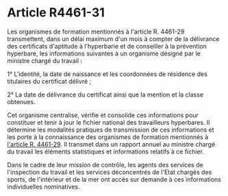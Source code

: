 # Article R4461-31

Les organismes de formation mentionnés à l'article R. 4461-29 transmettent, dans un délai maximum d'un mois à compter de la délivrance des certificats d'aptitude à l'hyperbarie et de conseiller à la prévention hyperbare, les informations suivantes à un organisme désigné par le ministre chargé du travail : 
  
  
1° L'identité, la date de naissance et les coordonnées de résidence des titulaires du certificat délivré ; 
  
  
2° La date de délivrance du certificat ainsi que la mention et la classe obtenues. 
  
  
Cet organisme centralise, vérifie et consolide ces informations pour constituer et tenir à jour le fichier national des travailleurs hyperbares. Il détermine les modalités pratiques de transmission de ces informations et les porte à la connaissance des organismes de formation mentionnés à [l'article R. 4461-29][1]. Il transmet dans un rapport annuel au ministre chargé du travail les éléments statistiques et informations relatifs à ce fichier. 
  
  
Dans le cadre de leur mission de contrôle, les agents des services de l'inspection du travail et les services déconcentrés de l'Etat chargés des sports, de l'intérieur et de la mer ont accès sur demande à ces informations individuelles nominatives.

 [1]: /affichCodeArticle.do?cidTexte=LEGITEXT000006072050&idArticle=LEGIARTI000023414588&dateTexte=&categorieLien=cid